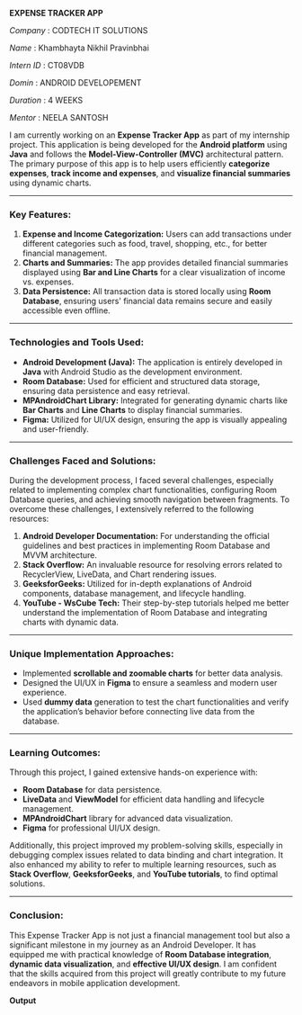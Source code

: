 **EXPENSE TRACKER APP**  

*Company* : CODTECH IT SOLUTIONS

*Name* : Khambhayta Nikhil Pravinbhai

*Intern ID* : CT08VDB

*Domin* : ANDROID DEVELOPEMENT

*Duration* : 4 WEEKS

*Mentor* : NEELA SANTOSH

I am currently working on an **Expense Tracker App** as part of my internship project. This application is being developed for the **Android platform** using **Java** and follows the **Model-View-Controller (MVC)** architectural pattern. The primary purpose of this app is to help users efficiently **categorize expenses**, **track income and expenses**, and **visualize financial summaries** using dynamic charts.

---

### **Key Features:**
1. **Expense and Income Categorization:** Users can add transactions under different categories such as food, travel, shopping, etc., for better financial management.
2. **Charts and Summaries:** The app provides detailed financial summaries displayed using **Bar and Line Charts** for a clear visualization of income vs. expenses.
3. **Data Persistence:** All transaction data is stored locally using **Room Database**, ensuring users' financial data remains secure and easily accessible even offline.

---

### **Technologies and Tools Used:**
- **Android Development (Java):** The application is entirely developed in **Java** with Android Studio as the development environment.
- **Room Database:** Used for efficient and structured data storage, ensuring data persistence and easy retrieval.
- **MPAndroidChart Library:** Integrated for generating dynamic charts like **Bar Charts** and **Line Charts** to display financial summaries.
- **Figma:** Utilized for UI/UX design, ensuring the app is visually appealing and user-friendly.

---

### **Challenges Faced and Solutions:**
During the development process, I faced several challenges, especially related to implementing complex chart functionalities, configuring Room Database queries, and achieving smooth navigation between fragments. To overcome these challenges, I extensively referred to the following resources:

1. **Android Developer Documentation:** For understanding the official guidelines and best practices in implementing Room Database and MVVM architecture.
2. **Stack Overflow:** An invaluable resource for resolving errors related to RecyclerView, LiveData, and Chart rendering issues.
3. **GeeksforGeeks:** Utilized for in-depth explanations of Android components, database management, and lifecycle handling.
4. **YouTube - WsCube Tech:** Their step-by-step tutorials helped me better understand the implementation of Room Database and integrating charts with dynamic data.

---

### **Unique Implementation Approaches:**
- Implemented **scrollable and zoomable charts** for better data analysis.
- Designed the UI/UX in **Figma** to ensure a seamless and modern user experience.
- Used **dummy data** generation to test the chart functionalities and verify the application’s behavior before connecting live data from the database.

---

### **Learning Outcomes:**
Through this project, I gained extensive hands-on experience with:
- **Room Database** for data persistence.
- **LiveData** and **ViewModel** for efficient data handling and lifecycle management.
- **MPAndroidChart** library for advanced data visualization.
- **Figma** for professional UI/UX design.

Additionally, this project improved my problem-solving skills, especially in debugging complex issues related to data binding and chart integration. It also enhanced my ability to refer to multiple learning resources, such as **Stack Overflow**, **GeeksforGeeks**, and **YouTube tutorials**, to find optimal solutions.

---

### **Conclusion:**
This Expense Tracker App is not just a financial management tool but also a significant milestone in my journey as an Android Developer. It has equipped me with practical knowledge of **Room Database integration**, **dynamic data visualization**, and **effective UI/UX design**. I am confident that the skills acquired from this project will greatly contribute to my future endeavors in mobile application development.

**Output**

